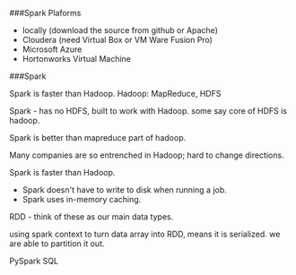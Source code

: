 ###Spark Plaforms
* locally (download the source from github or Apache)
* Cloudera (need Virtual Box or VM Ware Fusion Pro)
* Microsoft Azure
* Hortonworks Virtual Machine

###Spark

Spark is faster than Hadoop.
Hadoop: MapReduce, HDFS

Spark - has no HDFS, built to work with Hadoop. 
some say core of HDFS is hadoop.

Spark is better than mapreduce part of hadoop.

Many companies are so entrenched in Hadoop; hard to change directions.

Spark is faster than Hadoop.
* Spark doesn't have to write to disk when running a job.
* Spark uses in-memory caching.

RDD - think of these as our main data types.

using spark context to turn data array into RDD, means it is serialized.  we are able to partition it out.

PySpark SQL


